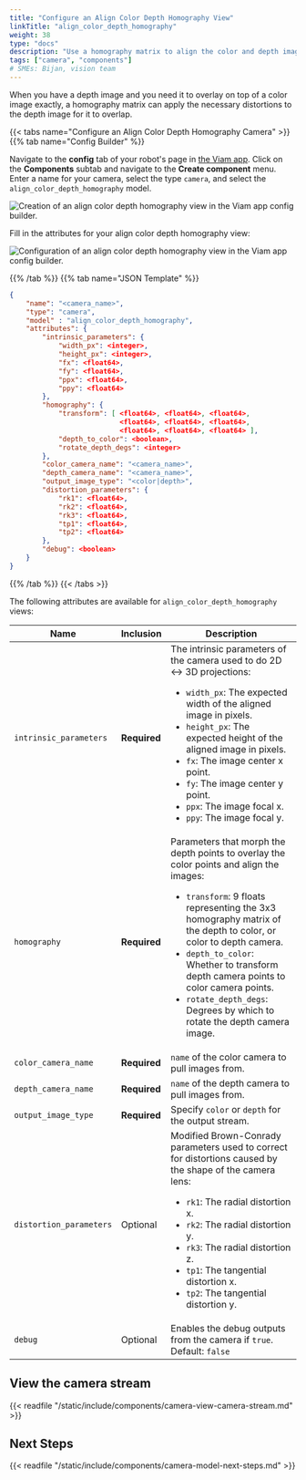 ```yaml
---
title: "Configure an Align Color Depth Homography View"
linkTitle: "align_color_depth_homography"
weight: 38
type: "docs"
description: "Use a homography matrix to align the color and depth images."
tags: ["camera", "components"]
# SMEs: Bijan, vision team
---
```


When you have a depth image and you need it to overlay on top of a color image exactly, a homography matrix can apply the necessary distortions to the depth image for it to overlap.

{{< tabs name="Configure an Align Color Depth Homography Camera" >}}
{{% tab name="Config Builder" %}}

Navigate to the **config** tab of your robot's page in [the Viam app](https://app.viam.com).
Click on the **Components** subtab and navigate to the **Create component** menu.
Enter a name for your camera, select the type `camera`, and select the `align_color_depth_homography` model.

![Creation of an align color depth homography view in the Viam app config builder.](../img/create-align-color-depth-homography.png)

Fill in the attributes for your align color depth homography view:

![Configuration of an align color depth homography view in the Viam app config builder.](../img/configure-align-color-depth-homography.png)

{{% /tab %}}
{{% tab name="JSON Template" %}}

```json {class="line-numbers linkable-line-numbers"}
{
    "name": "<camera_name>",
    "type": "camera",
    "model" : "align_color_depth_homography",
    "attributes": {
        "intrinsic_parameters": {
            "width_px": <integer>,
            "height_px": <integer>,
            "fx": <float64>,
            "fy": <float64>,
            "ppx": <float64>,
            "ppy": <float64>
        },
        "homography": {
            "transform": [ <float64>, <float64>, <float64>,
                           <float64>, <float64>, <float64>,
                           <float64>, <float64>, <float64> ],
            "depth_to_color": <boolean>,
            "rotate_depth_degs": <integer>
        },
        "color_camera_name": "<camera_name>",
        "depth_camera_name": "<camera_name>",
        "output_image_type": "<color|depth>",
        "distortion_parameters": {
            "rk1": <float64>,
            "rk2": <float64>,
            "rk3": <float64>,
            "tp1": <float64>,
            "tp2": <float64>
        },
        "debug": <boolean>
    }
}
```

{{% /tab %}}
{{< /tabs >}}

The following attributes are available for `align_color_depth_homography` views:

| Name | Inclusion | Description |
| ---- | --------- | ----------- |
| `intrinsic_parameters` | **Required** | The intrinsic parameters of the camera used to do 2D <-> 3D projections: <ul> <li> <code>width_px</code>: The expected width of the aligned image in pixels. </li> <li> <code>height_px</code>: The expected height of the aligned image in pixels. </li> <li> <code>fx</code>: The image center x point. </li> <li> <code>fy</code>: The image center y point. </li> <li> <code>ppx</code>: The image focal x. </li> <li> <code>ppy</code>: The image focal y. </li> </ul> |
| `homography` | **Required** | Parameters that morph the depth points to overlay the color points and align the images: <ul> <li> <code>transform</code>: 9 floats representing the 3x3 homography matrix of the depth to color, or color to depth camera. </li> <li> <code>depth_to_color</code>: Whether to transform depth camera points to color camera points. </li> <li> <code>rotate_depth_degs</code>: Degrees by which to rotate the depth camera image. </li> </ul> |
| `color_camera_name` | **Required** | `name` of the color camera to pull images from. |
| `depth_camera_name` | **Required** | `name` of the depth camera to pull images from. |
| `output_image_type` | **Required** | Specify `color` or `depth` for the output stream. |
| `distortion_parameters` | Optional | Modified Brown-Conrady parameters used to correct for distortions caused by the shape of the camera lens: <ul> <li> <code>rk1</code>: The radial distortion x. </li> <li> <code>rk2</code>: The radial distortion y. </li> <li> <code>rk3</code>: The radial distortion z. </li> <li> <code>tp1</code>: The tangential distortion x. </li> <li> <code>tp2</code>: The tangential distortion y. </li> </ul> |
| `debug` | Optional | Enables the debug outputs from the camera if `true`. <br> Default: `false` |

## View the camera stream

{{< readfile "/static/include/components/camera-view-camera-stream.md" >}}

## Next Steps

{{< readfile "/static/include/components/camera-model-next-steps.md" >}}
